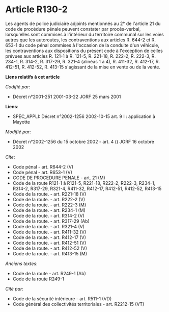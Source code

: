 # Article R130-2

Les agents de police judiciaire adjoints mentionnés au 2° de l'article 21 du code de procédure pénale peuvent constater par
procès-verbal, lorsqu'elles sont commises à l'intérieur du territoire communal sur les voies autres que les autoroutes, les
contraventions aux articles R. 644-2 et R. 653-1 du code pénal commises à l'occasion de la conduite d'un véhicule, les
contraventions aux dispositions du présent code à l'exception de celles prévues aux articles R. 121-1 à R. 121-5, R. 221-18,
R. 222-2, R. 222-3, R. 234-1, R. 314-2, R. 317-29, R. 321-4 (alinéas 1 à 4), R. 411-32, R. 412-17, R. 412-51, R. 412-52, R.
413-15 s'agissant de la mise en vente ou de la vente.

**Liens relatifs à cet article**

_Codifié par_:

  - Décret n°2001-251 2001-03-22 JORF 25 mars 2001

**Liens**:

  - SPEC_APPLI: Décret n°2002-1256 2002-10-15 art. 9 I : application à Mayotte

_Modifié par_:

  - Décret n°2002-1256 du 15 octobre 2002 - art. 4 () JORF 16 octobre 2002

_Cite_:

  - Code pénal - art. R644-2 (V)
  - Code pénal - art. R653-1 (V)
  - CODE DE PROCEDURE PENALE - art. 21 (M)
  - Code de la route R121-1 à R121-5, R221-18, R222-2, R222-3, R234-1, R314-2, R317-29, R321-4, R411-32, R412-17, R412-51, R412-52, R413-15
  - Code de la route. - art. R221-18 (V)
  - Code de la route. - art. R222-2 (V)
  - Code de la route. - art. R222-3 (M)
  - Code de la route. - art. R234-1 (M)
  - Code de la route. - art. R314-2 (V)
  - Code de la route. - art. R317-29 (Ab)
  - Code de la route. - art. R321-4 (V)
  - Code de la route. - art. R411-32 (V)
  - Code de la route. - art. R412-17 (V)
  - Code de la route. - art. R412-51 (V)
  - Code de la route. - art. R412-52 (V)
  - Code de la route. - art. R413-15 (M)

_Anciens textes_:

  - Code de la route - art. R249-1 (Ab)
  - Code de la route R249-1

_Cité par_:

  - Code de la sécurité intérieure - art. R511-1 (VD)
  - Code général des collectivités territoriales - art. R2212-15 (VT)
